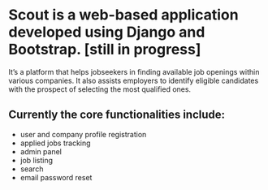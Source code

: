 # Scout is a web-based application developed using Django and Bootstrap. [still in progress] 
It’s a platform that helps jobseekers in finding available job openings within various companies.
It also assists employers to identify eligible candidates with the prospect of selecting the most qualified ones. 

## Currently the core functionalities include:

- user and company profile registration
- applied jobs tracking
- admin panel
- job listing
- search
- email password reset
